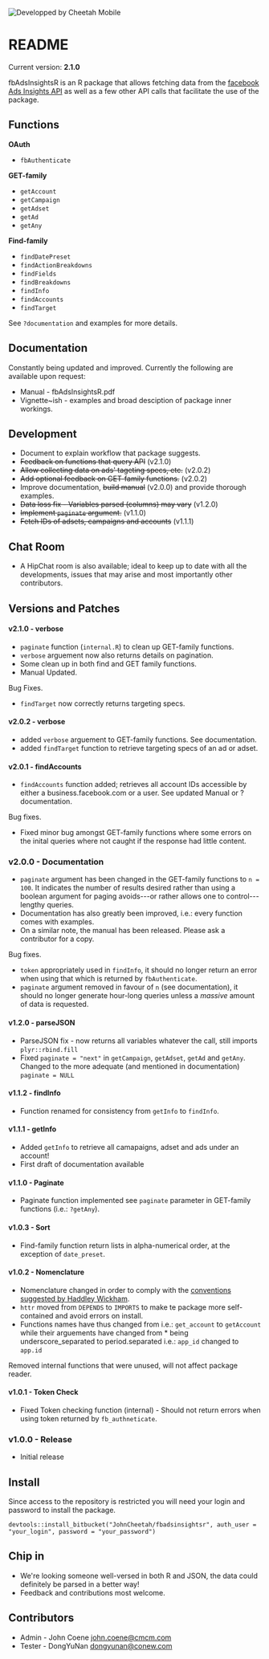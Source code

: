 ![Developped by Cheetah Mobile](https://upload.wikimedia.org/wikipedia/en/f/f9/Cheetah_Mobile_Logo.png)

# README #

Current version: **2.1.0**

fbAdsInsightsR is an R package that allows fetching data from the [facebook Ads Insights API](https://developers.facebook.com/docs/marketing-api/insights/v2.5) as well as a few other API calls that facilitate the use of the package.

## Functions ##

**OAuth**

* `fbAuthenticate`

**GET-family**

* `getAccount`
* `getCampaign`
* `getAdset`
* `getAd`
* `getAny`

**Find-family**

* `findDatePreset`
* `findActionBreakdowns`
* `findFields`
* `findBreakdowns`
* `findInfo`
* `findAccounts`
* `findTarget`

See `?documentation` and examples for more details.

## Documentation ##

Constantly being updated and improved. Currently the following are available upon request:

* Manual - fbAdsInsightsR.pdf
* Vignette~ish - examples and broad desciption of package inner workings.

## Development ##

* Document to explain workflow that package suggests.
* ~~Feedback on functions that query API~~ (v2.1.0)
* ~~Allow collecting data on ads' tageting specs, etc.~~ (v2.0.2)
* ~~Add optional feedback on GET-family functions.~~ (v2.0.2)
* Improve documentation, ~~build manual~~ (v2.0.0) and provide thorough examples.
* ~~Data loss fix - Variables parsed (columns) may vary~~ (v1.2.0)
* ~~Implement `paginate` argument.~~ (v1.1.0)
* ~~Fetch IDs of adsets, campaigns and accounts~~ (v1.1.1)

## Chat Room ##

* A HipChat room is also available; ideal to keep up to date with all the developments, issues that may arise and most importantly other contributors. 

## Versions and Patches ##

#### v2.1.0 - verbose ####

* `paginate` function (`internal.R`) to clean up GET-family functions.
* `verbose` arguement now also returns details on pagination.
* Some clean up in both find and GET family functions.
* Manual Updated.

Bug Fixes.

* `findTarget` now correctly returns targeting specs.

#### v2.0.2 - verbose ####

* added `verbose` arguement to GET-family functions. See documentation.
* added `findTarget` function to retrieve targeting specs of an ad or adset.

#### v2.0.1 - findAccounts ####

* `findAccounts` function added; retrieves all account IDs accessible by either a business.facebook.com or a user. See updated Manual or ?documentation. 

Bug fixes.

* Fixed minor bug amongst GET-family functions where some errors on the inital queries where not caught if the response had little content.

### v2.0.0 - Documentation ###

* `paginate` argument has been changed in the GET-family functions to `n = 100`. It indicates the number of results desired rather than using a boolean argument for paging avoids---or rather allows one to control---lengthy queries.
* Documentation has also greatly been improved, i.e.: every function comes with examples.
* On a similar note, the manual has been released. Please ask a contributor for a copy.

Bug fixes.

* `token` appropriately used in `findInfo`, it should no longer return an error when using that which is returned by `fbAuthenticate`.
* `paginate` argument removed in favour of `n` (see documentation), it should no longer generate hour-long queries unless a *massive* amount of data is requested.

#### v1.2.0 - parseJSON ####

* ParseJSON fix - now returns all variables whatever the call, still imports `plyr::rbind.fill`
* Fixed `paginate = "next"` in `getCampaign`, `getAdset`, `getAd` and `getAny`. Changed to the more adequate (and mentioned in documentation) `paginate = NULL`

#### v1.1.2 - findInfo ####

* Function renamed for consistency from `getInfo` to `findInfo`.

#### v1.1.1 - getInfo ####

* Added `getInfo` to retrieve all camapaigns, adset and ads under an account!
* First draft of documentation available

#### v1.1.0 - Paginate ####

* Paginate function implemented see `paginate` parameter in GET-family functions (i.e.: `?getAny`).

#### v1.0.3 - Sort ####

* Find-family function return lists in alpha-numerical order, at the exception of `date_preset`.

#### v1.0.2 - Nomenclature ####

* Nomenclature changed in order to comply with the [conventions suggested by Haddley Wickham](http://r-pkgs.had.co.nz/style.html).
* `httr` moved from `DEPENDS` to `IMPORTS` to make te package more self-contained and avoid errors on install.
* Functions names have thus changed from i.e.: `get_account` to `getAccount` while their arguements have changed from * being underscore_separated to period.separated i.e.: `app_id` changed to `app.id`

Removed internal functions that were unused, will not affect package reader.

#### v1.0.1 - Token Check ####

* Fixed Token checking function (internal) - Should not return errors when using token returned by `fb_authneticate`.

### v1.0.0 - Release ###

* Initial release

## Install ##

Since access to the repository is restricted you will need your login and password to install the package.

`devtools::install_bitbucket("JohnCheetah/fbadsinsightsr", auth_user = "your_login", password = "your_password")`

## Chip in ##

* We're looking someone well-versed in both R and JSON, the data could definitely be parsed in a better way!
* Feedback and contributions most welcome.

## Contributors ##

* Admin - John Coene <john.coene@cmcm.com>
* Tester - DongYuNan <dongyunan@conew.com>